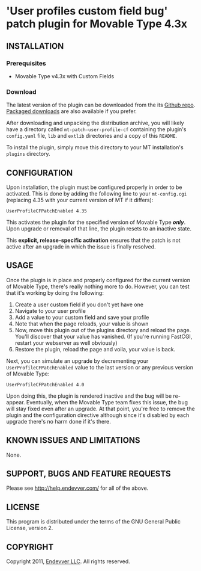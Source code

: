 # 'User profiles custom field bug' patch plugin for Movable Type 4.3x #

## INSTALLATION ##

### Prerequisites ###

* Movable Type v4.3x with Custom Fields

### Download ###

The latest version of the plugin can be downloaded from the its
[Github repo][]. [Packaged downloads][] are also available if you prefer.

After downloading and unpacking the distribution archive, you will likely have
a directory called `mt-patch-user-profile-cf` containing the plugin's
`config.yaml` file, `lib` and `extlib` directories and a copy of this
`README`.

To install the plugin, simply move this directory to your MT installation's `plugins` directory.

[Github repo]: https://github.com/endevver/mt-patch-user-profile-cf
[Packaged downloads]:
 https://github.com/endevver/mt-patch-user-profile-cf/downloads

## CONFIGURATION ##

Upon installation, the plugin must be configured properly in order to be
activated. This is done by adding the following line to your `mt-config.cgi`
(replacing 4.35 with your current version of MT if it differs):

    UserProfileCFPatchEnabled 4.35

This activates the plugin for the specified version of Movable Type
***only***. Upon upgrade or removal of that line, the plugin resets to an
inactive state. 

This **explicit, release-specific activation** ensures that the
patch is not active after an upgrade in which the issue is finally resolved.

## USAGE ##

Once the plugin is in place and properly configured for the current version of
Movable Type, there's really nothing more to do. However, you can test that
it's working by doing the following:

   1. Create a user custom field if you don't yet have one
   2. Navigate to your user profile
   3. Add a value to your custom field and save your profile
   4. Note that when the page reloads, your value is shown
   5. Now, move this plugin out of the plugins directory and reload the page.
      You'll discover that your value has vanished. (If you're running 
      FastCGI, restart your webserver as well obviously)
   6. Restore the plugin, reload the page and voila, your value is back.

Next, you can simulate an upgrade by decrementing your
`UserProfileCFPatchEnabled` value to the last version or any previous version
of Movable Type:

    UserProfileCFPatchEnabled 4.0

Upon doing this, the plugin is rendered inactive and the bug will be
re-appear. Eventually, when the Movable Type team fixes this issue, the bug
will stay fixed even after an upgrade. At that point, you're free to remove
the plugin and the configuration directive although since it's disabled by
each upgrade there's no harm done if it's there.

<!--
-----------------------------------------------------------------------------
-->


## KNOWN ISSUES AND LIMITATIONS ##

None.

<!--
-----------------------------------------------------------------------------
-->

## SUPPORT, BUGS AND FEATURE REQUESTS ##

Please see <http://help.endevver.com/> for all of the above.

<!--
-----------------------------------------------------------------------------
-->

## LICENSE ##

This program is distributed under the terms of the GNU General Public License,
version 2.

<!--
-----------------------------------------------------------------------------
-->

## COPYRIGHT ##

Copyright 2011, [Endevver LLC](http://endevver.com). All rights reserved.

